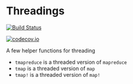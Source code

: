 # Threadings

[![Build Status](https://travis-ci.com/jwscook/Threadings.jl.svg?branch=master)](https://travis-ci.com/jwscook/Threadings.jl)


[![codecov.io](http://codecov.io/github/jwscook/Threadings.jl/coverage.svg?branch=master)](http://codecov.io/github/jwscook/Threadings.jl?branch=master)

A few helper functions for threading

 * `tmapreduce` is a threaded version of `mapreduce`
 * `tmap` is a threaded version of `map`
 * `tmap!` is a threaded version of `map!`

